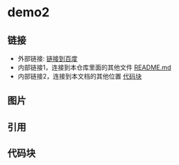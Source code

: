 # demo2
## 链接
- 外部链接: [链接到百度](http:www.baidu.com)
- 内部链接1，连接到本仓库里面的其他文件 [README.md](./README.md)
- 内部链接2，连接到本文档的其他位置 [代码块](##代码块)
## 图片
## 引用
## 代码块